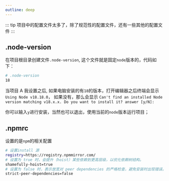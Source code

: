 ```yaml
---
outline: deep
---
```


::: tip
项目中的配置文件太多了，除了规范性的配置文件，还有一些其他的配置文件
:::

## .node-version

在项目根目录创建文件`.node-version`, 这个文件就是固定`node`版本的，代码如下：

```bash
# .node-version
18
```

当项目 A 我设置之后, 如果电脑安装的有`18`的版本，打开编辑器之后终端会显示`Using Node v18.18.0`， 如果没有，那么会显示
`Can't find an installed Node version matching v18.x.x.
Do you want to install it? answer [y/N]: `

你可以输入`y`进行安装，当然也可以退出，使用当前的`node`版本运行项目；

## .npmrc

设置的是`npm`的相关配置

```bash
# 设置install 源
registry=https://registry.npmmirror.com/
# 设置为 true 时，会提升（hoist）某些依赖到更高层级，以优化依赖树结构。
shamefully-hoist=true
# 设置为 false 时，表示放宽对 peer dependencies 的严格检查，避免安装时出现错误。
strict-peer-dependencies=false
```
